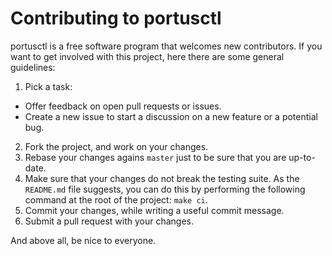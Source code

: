 # Contributing to portusctl

portusctl is a free software program that welcomes new contributors. If you want
to get involved with this project, here there are some general guidelines:

1. Pick a task:
  - Offer feedback on open pull requests or issues.
  - Create a new issue to start a discussion on a new feature or a potential
    bug.
2. Fork the project, and work on your changes.
3. Rebase your changes agains `master` just to be sure that you are up-to-date.
4. Make sure that your changes do not break the testing suite. As the
   `README.md` file suggests, you can do this by performing the following
   command at the root of the project: `make ci`.
5. Commit your changes, while writing a useful commit message.
6. Submit a pull request with your changes.

And above all, be nice to everyone.
